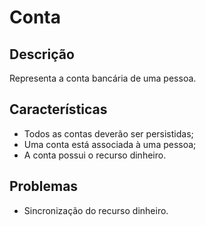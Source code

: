 # Conta

## Descrição

Representa a conta bancária de uma pessoa.

## Características

* Todos as contas deverão ser persistidas;
* Uma conta está associada à uma pessoa;
* A conta possui o recurso dinheiro.

## Problemas

* Sincronização do recurso dinheiro.



